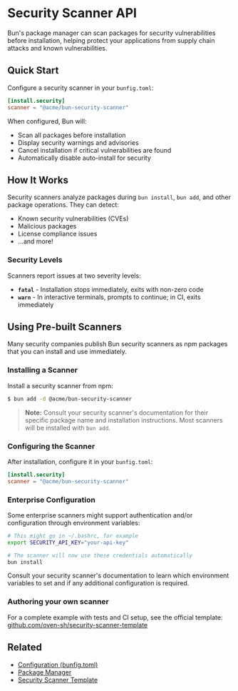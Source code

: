 # Security Scanner API

Bun's package manager can scan packages for security vulnerabilities before installation, helping protect your applications from supply chain attacks and known vulnerabilities.

## Quick Start

Configure a security scanner in your `bunfig.toml`:

```toml
[install.security]
scanner = "@acme/bun-security-scanner"
```

When configured, Bun will:

- Scan all packages before installation
- Display security warnings and advisories
- Cancel installation if critical vulnerabilities are found
- Automatically disable auto-install for security

## How It Works

Security scanners analyze packages during `bun install`, `bun add`, and other package operations. They can detect:

- Known security vulnerabilities (CVEs)
- Malicious packages
- License compliance issues
- ...and more!

### Security Levels

Scanners report issues at two severity levels:

- **`fatal`** - Installation stops immediately, exits with non-zero code
- **`warn`** - In interactive terminals, prompts to continue; in CI, exits immediately

## Using Pre-built Scanners

Many security companies publish Bun security scanners as npm packages that you can install and use immediately.

### Installing a Scanner

Install a security scanner from npm:

```bash
$ bun add -d @acme/bun-security-scanner
```

> **Note:** Consult your security scanner's documentation for their specific package name and installation instructions. Most scanners will be installed with `bun add`.

### Configuring the Scanner

After installation, configure it in your `bunfig.toml`:

```toml
[install.security]
scanner = "@acme/bun-security-scanner"
```

### Enterprise Configuration

Some enterprise scanners might support authentication and/or configuration through environment variables:

```bash
# This might go in ~/.bashrc, for example
export SECURITY_API_KEY="your-api-key"

# The scanner will now use these credentials automatically
bun install
```

Consult your security scanner's documentation to learn which environment variables to set and if any additional configuration is required.

### Authoring your own scanner

For a complete example with tests and CI setup, see the official template:
[github.com/oven-sh/security-scanner-template](https://github.com/oven-sh/security-scanner-template)

## Related

- [Configuration (bunfig.toml)](/docs/runtime/bunfig#installsecurityscanner)
- [Package Manager](/docs/install)
- [Security Scanner Template](https://github.com/oven-sh/security-scanner-template)
